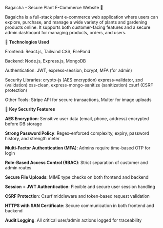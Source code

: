 Bagaicha – Secure Plant E-Commerce Website 🌿 

Bagaicha is a full-stack plant e-commerce web application where users can explore, purchase, and manage a wide variety of plants and gardening products online. It supports both customer-facing features and a secure admin dashboard for managing products, orders, and users.




🚀 **Technologies Used**

Frontend: React.js, Tailwind CSS, FilePond

Backend: Node.js, Express.js, MongoDB

Authentication: JWT, express-session, bcrypt, MFA (for admin)

Security Libraries:
crypto-js (AES encryption)
express-validator, zod (validation)
xss-clean, express-mongo-sanitize (sanitization)
csurf (CSRF protection)

Other Tools: Stripe API for secure transactions, Multer for image uploads




🔐 **Key Security Features**

**AES Encryption**: Sensitive user data (email, phone, address) encrypted before DB storage

**Strong Password Policy**: Regex-enforced complexity, expiry, password history, and strength meter

**Multi-Factor Authentication (MFA)**: Admins require time-based OTP for login

**Role-Based Access Control (RBAC)**: Strict separation of customer and admin routes

**Secure File Uploads**: MIME type checks on both frontend and backend

**Session + JWT Authentication**: Flexible and secure user session handling

**CSRF Protectio**n: Csurf middleware and token-based request validation

**HTTPS with SAN Certificate**: Secure communication in both frontend and backend

**Audit Logging**: All critical user/admin actions logged for traceability
